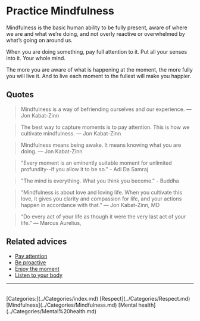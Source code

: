 # Practice Mindfulness

Mindfulness is the basic human ability to be fully present, aware of where we are and what we’re doing, and not overly reactive or overwhelmed by what’s going on around us.

When you are doing something, pay full attention to it. Put all your senses into it. Your whole mind.

The more you are aware of what is happening at the moment, the more fully you will live it. And to live each moment to the fullest will make you happier.

## Quotes

> Mindfulness is a way of befriending ourselves and our experience. ― Jon Kabat-Zinn

> The best way to capture moments is to pay attention. This is how we cultivate mindfulness. ― Jon Kabat-Zinn

> Mindfulness means being awake. It means knowing what you are doing. ― Jon Kabat-Zinn

> "Every moment is an eminently suitable moment for unlimited profundity--if you allow it to be so." - Adi Da Samraj

> "The mind is everything. What you think you become." - Buddha

> “Mindfulness is about love and loving life. When you cultivate this love, it gives you clarity and compassion for life, and your actions happen in accordance with that.” — Jon Kabat-Zinn, MD

> “Do every act of your life as though it were the very last act of your life.” ― Marcus Aurelius,

## Related advices

- [Pay attention](../Pay%20attention/index.md) 
- [Be proactive](../Be%20proactive/index.md)
- [Enjoy the moment](../Enjoy%20the%20moment/index.md)
- [Listen to your body](../Listen%20to%20your%20body/index.md)
<hr/><br/>[Categories:](../Categories/index.md) [Respect](../Categories/Respect.md) [Mindfulness](../Categories/Mindfulness.md) [Mental health](../Categories/Mental%20health.md)